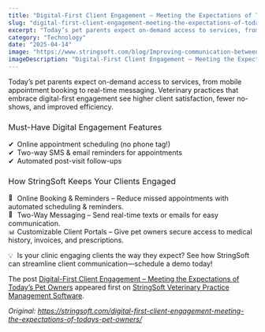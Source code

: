 ```yaml
---
title: "Digital-First Client Engagement – Meeting the Expectations of Today’s Pet Owners"
slug: "digital-first-client-engagement-meeting-the-expectations-of-todays-pet-owners"
excerpt: "Today’s pet parents expect on-demand access to services, from mobile appointment booking to real-time messaging. Veterinary practices that embrace digital-first engagement see higher client satisfa…"
category: "Technology"
date: "2025-04-14"
image: "https://www.stringsoft.com/blog/Improving-communication-between-referring-and-receiving-veterinarians.jpg"
imageDescription: "Digital-First Client Engagement – Meeting the Expectations of Today’s Pet Owners"
---
```


<p><span style="font-weight: 400;">Today’s pet parents expect on-demand access to services, from mobile appointment booking to real-time messaging. Veterinary practices that embrace digital-first engagement see higher client satisfaction, fewer no-shows, and improved efficiency.</span></p>
<h3><span style="font-weight: 400;">Must-Have Digital Engagement Features</span></h3>
<p><span style="font-weight: 400;"><img alt="✔" class="wp-smiley" src="https://s.w.org/images/core/emoji/16.0.1/72x72/2714.png" style="height: 1em;" /> Online appointment scheduling (no phone tag!)</span><span style="font-weight: 400;"><br />
</span><span style="font-weight: 400;"><img alt="✔" class="wp-smiley" src="https://s.w.org/images/core/emoji/16.0.1/72x72/2714.png" style="height: 1em;" /> Two-way SMS &amp; email reminders for appointments</span><span style="font-weight: 400;"><br />
</span><span style="font-weight: 400;"><img alt="✔" class="wp-smiley" src="https://s.w.org/images/core/emoji/16.0.1/72x72/2714.png" style="height: 1em;" /> Automated post-visit follow-ups</span></p>
<h3><span style="font-weight: 400;">How StringSoft Keeps Your Clients Engaged</span></h3>
<p><span style="font-weight: 400;"><img alt="🐾" class="wp-smiley" src="https://s.w.org/images/core/emoji/16.0.1/72x72/1f43e.png" style="height: 1em;" /> Online Booking &amp; Reminders – Reduce missed appointments with automated scheduling &amp; reminders.</span><span style="font-weight: 400;"><br />
</span><span style="font-weight: 400;"><img alt="📲" class="wp-smiley" src="https://s.w.org/images/core/emoji/16.0.1/72x72/1f4f2.png" style="height: 1em;" /> Two-Way Messaging – Send real-time texts or emails for easy communication.</span><span style="font-weight: 400;"><br />
</span><span style="font-weight: 400;"><img alt="📊" class="wp-smiley" src="https://s.w.org/images/core/emoji/16.0.1/72x72/1f4ca.png" style="height: 1em;" /> Customizable Client Portals – Give pet owners secure access to medical history, invoices, and prescriptions.</span></p>
<p><span style="font-weight: 400;"><img alt="💡" class="wp-smiley" src="https://s.w.org/images/core/emoji/16.0.1/72x72/1f4a1.png" style="height: 1em;" /> Is your clinic engaging clients the way they expect? See how StringSoft can streamline client communication—schedule a demo today!</span></p>
<p>The post <a href="https://stringsoft.com/digital-first-client-engagement-meeting-the-expectations-of-todays-pet-owners/">Digital-First Client Engagement – Meeting the Expectations of Today’s Pet Owners</a> appeared first on <a href="https://stringsoft.com">StringSoft Veterinary Practice Management Software</a>.</p>

*Original: https://stringsoft.com/digital-first-client-engagement-meeting-the-expectations-of-todays-pet-owners/*
